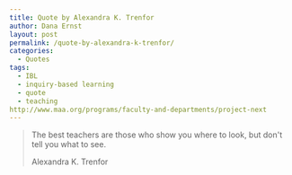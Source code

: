 ```yaml
---
title: Quote by Alexandra K. Trenfor
author: Dana Ernst
layout: post
permalink: /quote-by-alexandra-k-trenfor/
categories:
  - Quotes
tags:
  - IBL
  - inquiry-based learning
  - quote
  - teaching
http://www.maa.org/programs/faculty-and-departments/project-next
---
```


<blockquote>
<p>The best teachers are those who show you where to look, but don't tell you what to see.</p>
<footer>Alexandra K. Trenfor</footer>
</blockquote>

